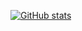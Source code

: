 [![GitHub stats](https://github-readme-stats.vercel.app/api?username=lencshu&count_private=true&show_icons=true)](https://github.com/anuraghazra/github-readme-stats)
